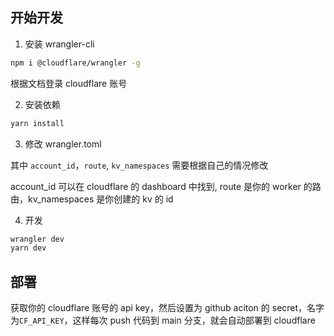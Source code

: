 ## 开始开发

1. 安装 wrangler-cli

```bash
npm i @cloudflare/wrangler -g
```

根据文档登录 cloudflare 账号

2. 安装依赖

```bash
yarn install
```

3. 修改 wrangler.toml

其中 `account_id`，`route`, `kv_namespaces` 需要根据自己的情况修改

account_id 可以在 cloudflare 的 dashboard 中找到, route 是你的 worker 的路由，kv_namespaces 是你创建的 kv 的 id

4. 开发

```bash
wrangler dev
yarn dev
```

## 部署

获取你的 cloudflare 账号的 api key，然后设置为 github aciton 的 secret，名字为`CF_API_KEY`，这样每次 push 代码到 main 分支，就会自动部署到 cloudflare
